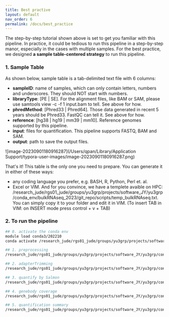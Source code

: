 ```yaml
---
title: Best practive
layout: default
nav_order: 6
permalink: /docs/best_practice
---
```


The step-by-step tutorial shown above is set to get you familiar with this pipeline. In practice, it could be tedious to run this pipeline in a step-by-step manor, especially in the cases with multiple samples. For the best practice, we designed **a sample table-centered strategy** to run this pipeline.

### 1. Sample Table

As shown below, sample table is a tab-delimited text file with 6 columns:

* **sampleID**: name of samples, which can only contain letters, numbers and underscores. They should NOT start with numbers.
* **libraryType**: [PE | SE]. For the alignment files, like BAM or SAM, please use samtools view -c -f 1 input.bam to tell. See above for how.
* **phredMethod**: [Phred33 | Phred64]. Those data generated in recent 5 years should be Phred33. FastQC can tell it. See above for how.
* **reference**: [hg38 | hg19 | mm39 | mm10]. Reference genomes supported by this pipeline.
* **input**: files for quantification. This pipeline supports FASTQ, BAM and SAM.
* **output**: path to save the output files.

![image-20230901180916287](/Users/qpan/Library/Application Support/typora-user-images/image-20230901180916287.png)

That's it! This table is the only one you need to prepare. You can generate it in either of these ways:

* any coding language you prefer, e.g. BASH, R, Python, Perl et. al.
* Excel or VIM. And for you convince, we have a templete avaible on HPC: /research_jude/rgs01_jude/groups/yu3grp/projects/software_JY/yu3grp/conda_env/bulkRNAseq_2023/git_repo/scripts/temp_bulkRNAseq.txt. You can simply copy it to your folder and edit it in VIM. (To insert TAB in VIM: on INSERT mode press control + v + TAB)

### 2. To run the pipeline

```bash
## 0. activate the conda env
module load conda3/202210
conda activate /research_jude/rgs01_jude/groups/yu3grp/projects/software_JY/yu3grp/conda_env/bulkRNAseq_2023

## 1. preprocessing
/research_jude/rgs01_jude/groups/yu3grp/projects/software_JY/yu3grp/conda_env/bulkRNAseq_2023/git_repo/scripts/preProcessing.pl sampleTable.txt

## 2. adapterTrimming
/research_jude/rgs01_jude/groups/yu3grp/projects/software_JY/yu3grp/conda_env/bulkRNAseq_2023/git_repo/scripts/adapterTrimming.pl sampleTable.txt

## 3. quantify by Salmon
/research_jude/rgs01_jude/groups/yu3grp/projects/software_JY/yu3grp/conda_env/bulkRNAseq_2023/git_repo/scripts/quantSalmon.pl sampleTable.txt

## 4. genebody coverage
/research_jude/rgs01_jude/groups/yu3grp/projects/software_JY/yu3grp/conda_env/bulkRNAseq_2023/git_repo/scripts/geneCoverage.pl sampleTable.txt

## 5. quantification summary
/research_jude/rgs01_jude/groups/yu3grp/projects/software_JY/yu3grp/conda_env/bulkRNAseq_2023/git_repo/scripts/quantSummary.pl sampleTable.txt

```

